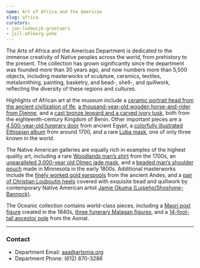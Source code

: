 ```yaml
---
name: Art of Africa and the Americas
slug: africa
curators:
- jan-lodewijk-grootaers
- jill-ahlberg-yohe
---
```


The Arts of Africa and the Americas Department is dedicated to the immense creativity of Native peoples across the world, from prehistory to the present. The collection has grown significantly since the department was founded more than 30 years ago, and now numbers more than 5,500 objects, including masterworks of sculpture, ceramics, textiles, metalsmithing, painting, basketry, and bead-, shell-, and quillwork, reflecting the diversity of these regions and cultures.

Highlights of African art at the museum include a [ceramic portrait head from the ancient civilization of Ife](http://collections.artsmia.org/art/4866), [a thousand-year-old wooden horse-and-rider from Djenne](http://collections.artsmia.org/art/3183), and a [cast bronze leopard and a carved ivory tusk](http://collections.artsmia.org/art/1312), both from the eighteenth-century Kingdom of Benin. Other important pieces are a [4,500-year-old funerary door](http://collections.artsmia.org/art/1230) from ancient Egypt, a [colorfully illustrated Ethiopian album](http://collections.artsmia.org/art/108767) from around 1700, and a rare [Luba mask](http://collections.artsmia.org/art/1235), one of only three known in the world.


The Native American galleries are equally rich in examples of the highest quality art, including a rare [Woodlands man’s shirt](http://collections.artsmia.org/art/111380) from the 1700s, an [unparalleled 3,000-year old Olmec jade mask](http://collections.artsmia.org/art/62148), and a [beaded man’s shoulder pouch](http://collections.artsmia.org/art/13621) made in Minnesota in the early 1800s. Additional masterworks include the [finely worked gold earspools](http://collections.artsmia.org/art/7991) from the ancient Andes, and a [pair of Christian Louboutin heels](http://collections.artsmia.org/art/115749) covered with exquisite bead and quillwork by contemporary Native American artist [Jamie Okuma (Luiseño/Shoshone-Bannock)](http://collections.artsmia.org/search/artist:%22Jamie%20Okuma%22).

The Oceanic collection contains world-class pieces, including a [Maori post figure](http://collections.artsmia.org/art/7177) created in the 1840s, [three funerary Malagan figures](http://collections.artsmia.org/search/malaga/filters/room:%22G256%22), and a [14-foot-tall ancestor pole](http://collections.artsmia.org/art/2138/bis-pole-asmat) from the Asmat.

---

### Contact
* Department Email: aaa@artsmia.org
* Department Phone: (612) 870-3286

